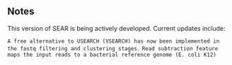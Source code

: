 ## Notes

This version of SEAR is being actively developed. Current updates include:

`A free alternative to USEARCH (VSEARCH) has now been implemented in the fastq filtering and clustering stages.`
`Read subtraction feature maps the input reads to a bacterial reference genome (E. coli K12)`
